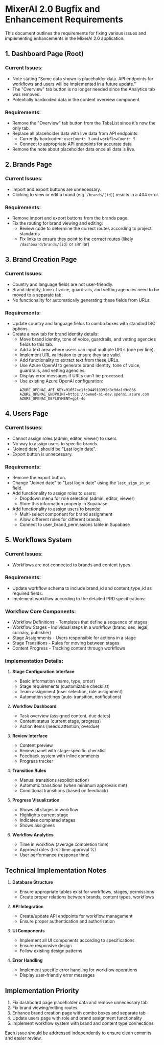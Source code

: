 # MixerAI 2.0 Bugfix and Enhancement Requirements

This document outlines the requirements for fixing various issues and implementing enhancements in the MixerAI 2.0 application.

## 1. Dashboard Page (Root)

### Current Issues:
- Note stating "Some data shown is placeholder data. API endpoints for workflows and users will be implemented in a future update."
- The "Overview" tab button is no longer needed since the Analytics tab was removed.
- Potentially hardcoded data in the content overview component.

### Requirements:
- Remove the "Overview" tab button from the TabsList since it's now the only tab.
- Replace all placeholder data with live data from API endpoints:
  - Currently hardcoded: `userCount: 3` and `workflowCount: 5`
  - Connect to appropriate API endpoints for accurate data
- Remove the note about placeholder data once all data is live.

## 2. Brands Page

### Current Issues:
- Import and export buttons are unnecessary.
- Clicking to view or edit a brand (e.g. `/brands/[id]`) results in a 404 error.

### Requirements:
- Remove import and export buttons from the brands page.
- Fix the routing for brand viewing and editing:
  - Review code to determine the correct routes according to project standards
  - Fix links to ensure they point to the correct routes (likely `/dashboard/brands/[id]` or similar)

## 3. Brand Creation Page

### Current Issues:
- Country and language fields are not user-friendly.
- Brand identity, tone of voice, guardrails, and vetting agencies need to be moved to a separate tab.
- No functionality for automatically generating these fields from URLs.

### Requirements:
- Update country and language fields to combo boxes with standard ISO options.
- Create a new tab for brand identity details:
  - Move brand identity, tone of voice, guardrails, and vetting agencies fields to this tab.
  - Add a text area where users can input multiple URLs (one per line).
  - Implement URL validation to ensure they are valid.
  - Add functionality to extract text from these URLs.
  - Use Azure OpenAI to generate brand identity, tone of voice, guardrails, and vetting agencies.
  - Display error messages if URLs can't be processed.
  - Use existing Azure OpenAI configuration:
    ```
    AZURE_OPENAI_API_KEY=91657ac1fc944910992d8c9da1d9c866
    AZURE_OPENAI_ENDPOINT=https://owned-ai-dev.openai.azure.com
    AZURE_OPENAI_DEPLOYMENT=gpt-4o
    ```

## 4. Users Page

### Current Issues:
- Cannot assign roles (admin, editor, viewer) to users.
- No way to assign users to specific brands.
- "Joined date" should be "Last login date".
- Export button is unnecessary.

### Requirements:
- Remove the export button.
- Change "Joined date" to "Last login date" using the `last_sign_in_at` field.
- Add functionality to assign roles to users:
  - Dropdown menu for role selection (admin, editor, viewer)
  - Store this information properly in Supabase
- Add functionality to assign users to brands:
  - Multi-select component for brand assignment
  - Allow different roles for different brands
  - Connect to user_brand_permissions table in Supabase

## 5. Workflows System

### Current Issues:
- Workflows are not connected to brands and content types.

### Requirements:
- Update workflow schema to include brand_id and content_type_id as required fields.
- Implement workflow according to the detailed PRD specifications:

### Workflow Core Components:
- Workflow Definitions - Templates that define a sequence of stages
- Workflow Stages - Individual steps in a workflow (brand, seo, legal, culinary, publisher)
- Stage Assignments - Users responsible for actions in a stage
- Stage Transitions - Rules for moving between stages
- Content Progress - Tracking content through workflows

### Implementation Details:
1. **Stage Configuration Interface**
   - Basic information (name, type, order)
   - Stage requirements (customizable checklist)
   - Team assignment (user selection, role assignment)
   - Automation settings (auto-transition, notifications)

2. **Workflow Dashboard**
   - Task overview (assigned content, due dates)
   - Content status (current stage, progress)
   - Action items (needs attention, overdue)

3. **Review Interface**
   - Content preview
   - Review panel with stage-specific checklist
   - Feedback system with inline comments
   - Progress tracker

4. **Transition Rules**
   - Manual transitions (explicit action)
   - Automatic transitions (when minimum approvals met)
   - Conditional transitions (based on feedback)

5. **Progress Visualization**
   - Shows all stages in workflow
   - Highlights current stage
   - Indicates completed stages
   - Shows assignees

6. **Workflow Analytics**
   - Time in workflow (average completion time)
   - Approval rates (first-time approval %)
   - User performance (response time)

## Technical Implementation Notes

1. **Database Structure**
   - Ensure appropriate tables exist for workflows, stages, permissions
   - Create proper relations between brands, content types, workflows

2. **API Integration**
   - Create/update API endpoints for workflow management
   - Ensure proper authentication and authorization

3. **UI Components**
   - Implement all UI components according to specifications
   - Ensure responsive design
   - Follow existing design patterns

4. **Error Handling**
   - Implement specific error handling for workflow operations
   - Display user-friendly error messages

## Implementation Priority

1. Fix dashboard page placeholder data and remove unnecessary tab
2. Fix brand viewing/editing routes
3. Enhance brand creation page with combo boxes and separate tab
4. Update users page with role and brand assignment functionality
5. Implement workflow system with brand and content type connections

Each issue should be addressed independently to ensure clean commits and easier review. 